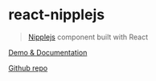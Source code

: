 # react-nipplejs

> [Nipplejs](https://yoannmoi.net/nipplejs/) component built with React

[Demo & Documentation](https://bstdevices.github.io/react-nipplejs/)

[Github repo](https://github.com/bstdevices/react-nipplejs)

